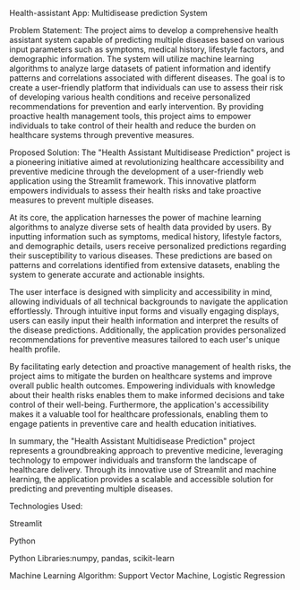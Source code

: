 Health-assistant App: Multidisease prediction System


Problem Statement:
The project aims to develop a comprehensive health assistant system capable of predicting multiple diseases based on various input parameters such as symptoms, medical history, lifestyle factors, and demographic information. The system will utilize machine learning algorithms to analyze large datasets of patient information and identify patterns and correlations associated with different diseases. The goal is to create a user-friendly platform that individuals can use to assess their risk of developing various health conditions and receive personalized recommendations for prevention and early intervention. By providing proactive health management tools, this project aims to empower individuals to take control of their health and reduce the burden on healthcare systems through preventive measures.



Proposed Solution:
The "Health Assistant Multidisease Prediction" project is a pioneering initiative aimed at revolutionizing healthcare accessibility and preventive medicine through the development of a user-friendly web application using the Streamlit framework. This innovative platform empowers individuals to assess their health risks and take proactive measures to prevent multiple diseases.

At its core, the application harnesses the power of machine learning algorithms to analyze diverse sets of health data provided by users. By inputting information such as symptoms, medical history, lifestyle factors, and demographic details, users receive personalized predictions regarding their susceptibility to various diseases. These predictions are based on patterns and correlations identified from extensive datasets, enabling the system to generate accurate and actionable insights.

The user interface is designed with simplicity and accessibility in mind, allowing individuals of all technical backgrounds to navigate the application effortlessly. Through intuitive input forms and visually engaging displays, users can easily input their health information and interpret the results of the disease predictions. Additionally, the application provides personalized recommendations for preventive measures tailored to each user's unique health profile.

By facilitating early detection and proactive management of health risks, the project aims to mitigate the burden on healthcare systems and improve overall public health outcomes. Empowering individuals with knowledge about their health risks enables them to make informed decisions and take control of their well-being. Furthermore, the application's accessibility makes it a valuable tool for healthcare professionals, enabling them to engage patients in preventive care and health education initiatives.

In summary, the "Health Assistant Multidisease Prediction" project represents a groundbreaking approach to preventive medicine, leveraging technology to empower individuals and transform the landscape of healthcare delivery. Through its innovative use of Streamlit and machine learning, the application provides a scalable and accessible solution for predicting and preventing multiple diseases.



Technologies Used:

Streamlit

Python

Python Libraries:numpy, pandas, scikit-learn

Machine Learning Algorithm: Support Vector Machine, Logistic Regression

